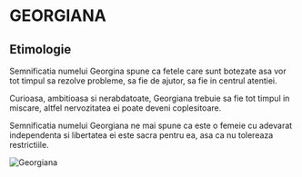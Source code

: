 # GEORGIANA

## Etimologie

Semnificatia numelui Georgina spune ca fetele care sunt botezate asa vor tot timpul sa rezolve probleme, sa fie de ajutor, sa fie in centrul atentiei.

Curioasa, ambitioasa si nerabdatoate, Georgiana trebuie sa fie tot timpul in miscare, altfel nervozitatea ei poate deveni coplesitoare.

Semnificatia numelui Georgiana ne mai spune ca este o femeie cu adevarat independenta si libertatea ei este sacra pentru ea, asa ca nu tolereaza restrictiile.

![Georgiana](https://www.desktopbackground.org/download/2560x1440/2013/07/20/610074_hd-cute-child-babies-wallpapers-ultra-hd-full-size-hirewallpapers_2560x1786_h.jpg)